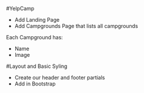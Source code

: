 #YelpCamp

* Add Landing Page
* Add Campgrounds Page that lists all campgrounds

Each Campground has:
* Name
* Image




#Layout and Basic Syling
* Create our header and footer partials
* Add in Bootstrap